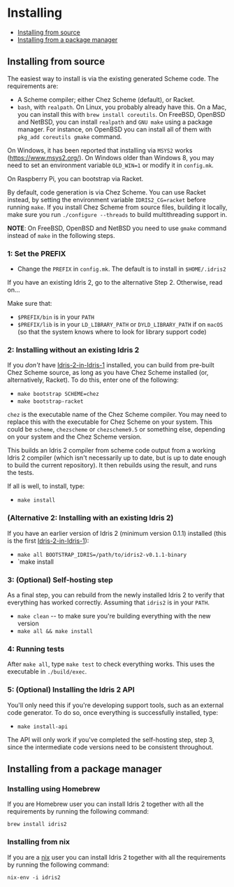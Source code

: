 # Installing

- [Installing from source](#installing-from-source)
- [Installing from a package manager](#installing-from-a-package-manager)

## Installing from source

The easiest way to install is via the existing generated Scheme code.
The requirements are:

- A Scheme compiler; either Chez Scheme (default), or Racket.
- `bash`, with `realpath`. On Linux, you probably already have this.
  On a Mac, you can install this with `brew install coreutils`.
  On FreeBSD, OpenBSD and NetBSD, you can install `realpath` and `GNU make`
  using a package manager.  For instance, on OpenBSD you can install all of them
  with `pkg_add coreutils gmake` command.

On Windows, it has been reported that installing via `MSYS2` works
(https://www.msys2.org/). On Windows older than Windows 8, you may need to
set an environment variable `OLD_WIN=1` or modify it in `config.mk`.

On Raspberry Pi, you can bootstrap via Racket.

By default, code generation is via Chez Scheme. You can use Racket instead,
by setting the environment variable `IDRIS2_CG=racket` before running `make`.
If you install Chez Scheme from source files, building it locally,
make sure you run `./configure --threads` to build multithreading support in.

**NOTE**: On FreeBSD, OpenBSD and NetBSD you need to use `gmake` command instead
of `make` in the following steps.

### 1: Set the PREFIX

- Change the `PREFIX` in `config.mk`. The default is to install in
  `$HOME/.idris2`

If you have an existing Idris 2, go to the alternative Step 2. Otherwise, read on...

Make sure that:

- `$PREFIX/bin` is in your `PATH`
- `$PREFIX/lib` is in your `LD_LIBRARY_PATH` or `DYLD_LIBRARY_PATH` if on
  `macOS` (so that the system knows where to look for library support code)

### 2: Installing without an existing Idris 2

If you _don't_ have [Idris-2-in-Idris-1](https://github.com/edwinb/Idris2-boot) installed, you can build from pre-built
Chez Scheme source, as long as you have Chez Scheme installed (or,
alternatively, Racket). To do this, enter one of the following:

- `make bootstrap SCHEME=chez`
- `make bootstrap-racket`

`chez` is the executable name of the Chez Scheme compiler. You may need to
replace this with the executable for Chez Scheme on your system. This could be
`scheme`, `chezscheme` or `chezscheme9.5` or something else, depending on your
system and the Chez Scheme version.

This builds an Idris 2 compiler from scheme code output from a working Idris 2
compiler (which isn't necessarily up to date, but is up to date enough to
build the current repository). It then rebuilds using the result, and runs
the tests.

If all is well, to install, type:

- `make install`

### (Alternative 2: Installing with an existing Idris 2)

If you have an earlier version of Idris 2 (minimum version 0.1.1)
installed (this is the first [Idris-2-in-Idris-1](https://github.com/edwinb/Idris2-boot)):

- `make all BOOTSTRAP_IDRIS=/path/to/idris2-v0.1.1-binary`
- `make install

### 3: (Optional) Self-hosting step

As a final step, you can rebuild from the newly installed Idris 2 to verify
that everything has worked correctly. Assuming that `idris2` is in your
`PATH`.

- `make clean` -- to make sure you're building everything with the new version
- `make all && make install`

### 4: Running tests

After `make all`, type `make test` to check everything works. This uses the
executable in `./build/exec`.

### 5: (Optional) Installing the Idris 2 API

You'll only need this if you're developing support tools, such as an external
code generator. To do so, once everything is successfully installed, type:

- `make install-api`

The API will only work if you've completed the self-hosting step, step 3, since
the intermediate code versions need to be consistent throughout.

## Installing from a package manager

### Installing using Homebrew

If you are Homebrew user you can install Idris 2 together with all the requirements
by running the following command:

    brew install idris2

### Installing from nix

If you are a [nix](https://nixos.org/features.html) user you can install Idris 2 together with all the requirements
by running the following command:

    nix-env -i idris2
